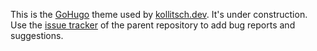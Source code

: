 This is the [GoHugo](https://gohugo.io) theme used by [kollitsch.dev](https://kollitsch.dev). It's under construction. Use the [issue tracker](https://github.com/davidsneighbour/kollitsch.dev/issues) of the parent repository to add bug reports and suggestions.
